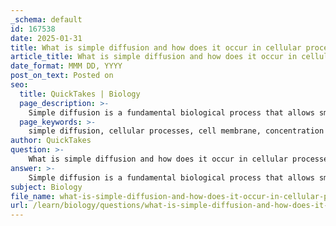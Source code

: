 ```yaml
---
_schema: default
id: 167538
date: 2025-01-31
title: What is simple diffusion and how does it occur in cellular processes?
article_title: What is simple diffusion and how does it occur in cellular processes?
date_format: MMM DD, YYYY
post_on_text: Posted on
seo:
  title: QuickTakes | Biology
  page_description: >-
    Simple diffusion is a fundamental biological process that allows small, nonpolar molecules to move across cell membranes along concentration gradients, crucial for gas exchange, nutrient uptake, and waste removal without energy expenditure.
  page_keywords: >-
    simple diffusion, cellular processes, cell membrane, concentration gradients, passive transport, gas exchange, nutrient uptake, waste removal, energy efficiency, biological process
author: QuickTakes
question: >-
    What is simple diffusion and how does it occur in cellular processes?
answer: >-
    Simple diffusion is a fundamental biological process that allows small, nonpolar molecules to move across the cell membrane without the need for energy or transport proteins. This process is crucial for various cellular functions and is driven primarily by concentration gradients.\n\n### Mechanism of Simple Diffusion\n\n1. **Movement Along the Concentration Gradient**: Simple diffusion occurs when molecules move from an area of higher concentration to an area of lower concentration. This movement continues until equilibrium is reached, meaning the concentration of the substance is equal on both sides of the membrane. For example, oxygen (O2) and carbon dioxide (CO2) can diffuse across the lipid bilayer of the cell membrane in this manner.\n\n2. **No Energy Requirement**: As a passive transport process, simple diffusion does not require energy (ATP) to occur. Instead, the kinetic energy of the molecules themselves drives the movement. This characteristic distinguishes simple diffusion from active transport mechanisms, which do require energy to move substances against their concentration gradients.\n\n### Role in Cellular Processes\n\nSimple diffusion plays a critical role in maintaining cellular homeostasis and facilitating essential processes such as:\n\n- **Gas Exchange**: In respiratory cells, oxygen diffuses into the cell while carbon dioxide diffuses out, driven by their respective concentration gradients. This exchange is vital for cellular respiration and energy production.\n  \n- **Nutrient Uptake**: Small lipids and other nonpolar molecules can diffuse through the membrane, allowing cells to acquire necessary nutrients without expending energy.\n\n- **Waste Removal**: Metabolic waste products can also diffuse out of cells, helping to maintain internal balance and prevent toxicity.\n\n### Importance of Concentration Gradients\n\nConcentration gradients are essential for driving diffusion. They arise when there is a difference in the concentration of a substance across a membrane, creating a natural tendency for molecules to move toward areas of lower concentration. This process is not only vital for simple diffusion but also underpins many other cellular processes, including osmosis and facilitated diffusion.\n\nIn summary, simple diffusion is a key mechanism by which cells interact with their environment, allowing for the efficient exchange of gases, nutrients, and waste products, all driven by concentration gradients without the need for energy expenditure.
subject: Biology
file_name: what-is-simple-diffusion-and-how-does-it-occur-in-cellular-processes.md
url: /learn/biology/questions/what-is-simple-diffusion-and-how-does-it-occur-in-cellular-processes
---
```


&nbsp;